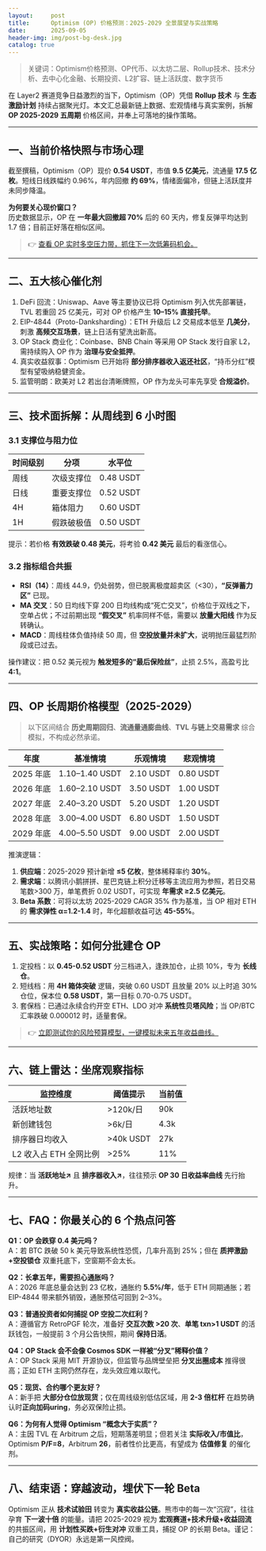 ```yaml
---
layout:     post
title:      Optimism (OP) 价格预测：2025-2029 全景展望与实战策略
date:       2025-09-05
header-img: img/post-bg-desk.jpg
catalog: true
---
```


> 关键词：Optimism价格预测、OP代币、以太坊二层、Rollup技术、技术分析、去中心化金融、长期投资、L2扩容、链上活跃度、数字货币

在 Layer2 赛道竞争日益激烈的当下，Optimism（OP）凭借 **Rollup 技术** 与 **生态激励计划** 持续占据聚光灯。本文汇总最新链上数据、宏观情绪与真实案例，拆解 **OP 2025-2029 五周期** 价格区间，并奉上可落地的操作策略。

---

## 一、当前价格快照与市场心理

截至撰稿，Optimism（OP）现价 **0.54 USDT**，市值 **9.5 亿美元**，流通量 **17.5 亿枚**。短线日线跌幅约 0.96%，年内回撤 **约 69%**，情绪面偏冷，但链上活跃度并未同步降温。

**为何要关心现价窗口？**  
历史数据显示，OP 在 **一年最大回撤超 70%** 后的 60 天内，修复反弹平均达到 1.7 倍；目前正好落在相似区间。

> 👉 [查看 OP 实时多空压力带，抓住下一次低筹码机会。](https://okxdog.com/)

---

## 二、五大核心催化剂

1. DeFi 回流：Uniswap、Aave 等主要协议已将 Optimism 列入优先部署链，TVL 若重回 25 亿美元，可对 OP 价格产生 **10–15% 直接托举**。
2. EIP-4844（Proto-Danksharding）：ETH 升级后 L2 交易成本低至 **几美分**，刺激 **高频交互场景**，链上日活有望洗出新高。
3. OP Stack 商业化：Coinbase、BNB Chain 等采用 OP Stack 发行自家 L2，需持续购入 OP 作为 **治理与安全抵押**。
4. 真实收益叙事：Optimism 已开始将 **部分排序器收入返还社区**，“持币分红”模型有望吸纳稳健资金。
5. 监管明朗：欧美对 L2 若出台清晰牌照，OP 作为龙头可率先享受 **合规溢价**。

---

## 三、技术面拆解：从周线到 6 小时图

### 3.1 支撑位与阻力位

| 时间级别 | 分项 | 水平位 |
| ---- | ---- | ---- |
| 周线 | 次级支撑位 | 0.48 USDT |
| 日线 | 重要支撑位 | 0.52 USDT |
| 4H | 箱体阻力 | 0.60 USDT |
| 1H | 假跌破极值 | 0.50 USDT |

提示：若价格 **有效跌破 0.48 美元**，将考验 **0.42 美元** 最后的看涨信心。

### 3.2 指标组合共振

- **RSI（14）**：周线 44.9，仍处弱势，但已脱离极度超卖区（<30），**“反弹蓄力区”** 已现。
- **MA 交叉**：50 日均线下穿 200 日均线构成“死亡交叉”，价格位于双线之下，空单占优；不过前期出现 **“假交叉”** 机率同样不低，需要以 **放量大阳线** 作为反转确认。
- **MACD**：周线柱体负值持续 50 周，但 **空投放量并未扩大**，说明抛压最猛烈阶段或已过去。

操作建议：把 0.52 美元视为 **触发短多的“最后保险丝”**，止损 2.5%，高盈亏比 **4:1**。

---

## 四、OP 长周期价格模型（2025-2029）

> 以下区间结合 **历史周期回归**、**流通量通膨曲线**、**TVL 与链上交易需求** 综合模拟，不构成必然承诺。

| 年度 | 基准情境 | 乐观情境 | 悲观情境 |
| ---- | ---- | ---- | ---- |
| 2025 年底 | 1.10–1.40 USDT | 2.10 USDT | 0.80 USDT |
| 2026 年底 | 1.60–2.10 USDT | 3.50 USDT | 1.00 USDT |
| 2027 年底 | 2.40–3.20 USDT | 5.20 USDT | 1.20 USDT |
| 2028 年底 | 3.00–4.00 USDT | 6.80 USDT | 1.50 USDT |
| 2029 年底 | 4.00–5.50 USDT | 9.00 USDT | 2.00 USDT |

推演逻辑：
1. **供应端**：2025-2029 预计新增 **≤5 亿枚**，整体稀释率约 **30%**。
2. **需求端**：以腾讯小鹅拼拼、星巴克链上积分迁移等主流应用为参照，若日交易笔数>300 万，单笔费折 0.02 USDT，可实现 **年需求 ≥2.5 亿美元**。
3. **Beta 系数**：可将以太坊 2025-2029 CAGR 35% 作为基准，当 OP 相对 ETH 的 **需求弹性 α=1.2-1.4** 时，年化超额收益可达 **45-55%**。

---

## 五、实战策略：如何分批建仓 OP

1. 定投档：以 **0.45-0.52 USDT** 分三档进入，逢跌加仓，止损 10%，专为 **长线仓**。
2. 短线档：用 **4H 箱体突破** 逻辑，突破 0.60 USDT 且放量 20% 以上时追 30% 仓位，保本位 **0.58 USDT**，第一目标 0.70-0.75 USDT。
3. 套保档：已通过永续合约开空 ETH、LDO 对冲 **系统性贝塔风险**；当 OP/BTC 汇率跌破 0.000012 时，适量套保。

> 👉 [立即测试你的风险预算模型，一键模拟未来五年收益曲线。](https://okxdog.com/)

---

## 六、链上雷达：坐席观察指标

| 监控维度 | 阈值提示 | 当前值 |
| ---- | ---- | ---- |
| 活跃地址数 | >120k/日 | 90k |
| 新创建钱包 | >6k/日 | 4.3k |
| 排序器日均收入 | >40k USDT | 27k |
| L2 收入占 ETH 全网比例 | >25% | 11% |

规律：当 **活跃地址↗** 且 **排序器收入↗**，往往预示 **OP 30 日收益率曲线** 先行抬升。

---

## 七、FAQ：你最关心的 6 个热点问答

**Q1：OP 会跌穿 0.4 美元吗？**  
A：若 BTC 跌破 50 k 美元导致系统性恐慌，几率升高到 25%；但在 **质押激励+空投锁仓** 双重托底下，空窗期不会太长。

**Q2：长拿五年，需要担心通胀吗？**  
A：2026 年底总量会达到 23 亿枚，通胀约 **5.5%/年**，低于 ETH 同期通胀；若 EIP-4844 带来额外销毁，通胀预估可回到 2–3%。

**Q3：普通投资者如何捕捉 OP 空投二次红利？**  
A：遵循官方 RetroPGF 轮次，准备好 **交互次数 >20 次**、**单笔 txn>1 USDT** 的活跃钱包，一般提前 3 个月公告快照，期间 **保持日活**。

**Q4：OP Stack 会不会像 Cosmos SDK 一样被“分叉”稀释价值？**  
A：OP Stack 采用 MIT 开源协议，但监管与品牌壁垒把 **分叉出圈成本** 推得很高；正如 ETH 主网仍然存在，龙头效应难以取代。

**Q5：现货、合约哪个更友好？**  
A：新手把 **大部分仓位放现货**；仅在周线级别低估区域，用 **2-3 倍杠杆** 在趋势确认时**正向加码uring**，务必双保险止损。

**Q6：为何有人觉得 Optimism “概念大于实质”？**  
A：主因 TVL 在 Arbitrum 之后，短期落差明显；但若关注 **实际收入/市值比**，Optimism **P/F=8**，Arbitrum **26**，前者性价比更高，有望成为 **估值修复** 的催化剂。

---

## 八、结束语：穿越波动，埋伏下一轮 Beta

Optimism 正从 **技术试验田** 转变为 **真实收益公链**。熊市中的每一次“沉寂”，往往孕育 **下一波十倍** 的能量。请把 2025-2029 视为 **宏观赛道+技术升级+收益回流** 的共振区间，用 **计划性买跌+衍生对冲** 双重工具，捕捉 OP 的长期 Beta。谨记：自己的研究（DYOR）永远是第一风控阀。